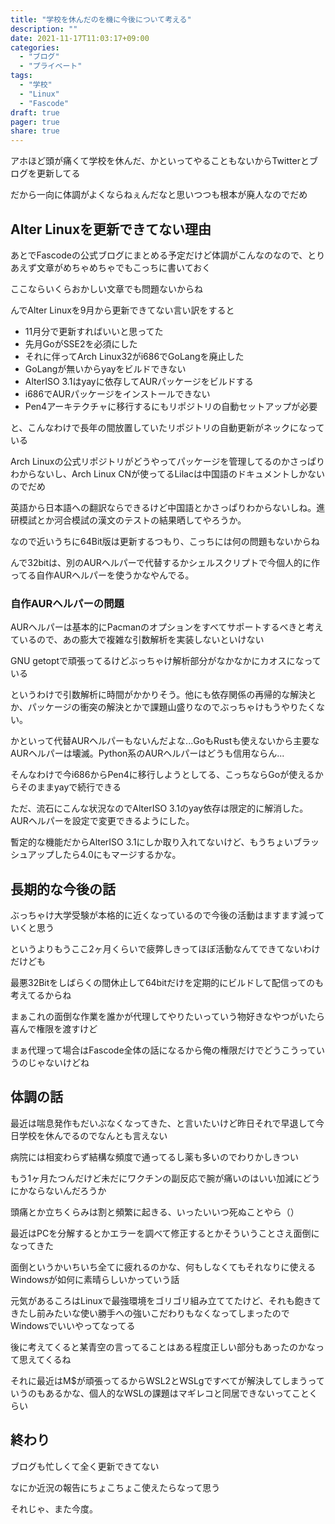 ```yaml
---
title: "学校を休んだのを機に今後について考える"
description: ""
date: 2021-11-17T11:03:17+09:00
categories:
  - "ブログ"
  - "プライベート"
tags:
  - "学校"
  - "Linux"
  - "Fascode"
draft: true
pager: true
share: true
---
```


アホほど頭が痛くて学校を休んだ、かといってやることもないからTwitterとブログを更新してる

だから一向に体調がよくならねぇんだなと思いつつも根本が廃人なのでだめ



## Alter Linuxを更新できてない理由
あとでFascodeの公式ブログにまとめる予定だけど体調がこんなのなので、とりあえず文章がめちゃめちゃでもこっちに書いておく

ここならいくらおかしい文章でも問題ないからね

んでAlter Linuxを9月から更新できてない言い訳をすると

- 11月分で更新すればいいと思ってた
- 先月GoがSSE2を必須にした
- それに伴ってArch Linux32がi686でGoLangを廃止した
- GoLangが無いからyayをビルドできない
- AlterISO 3.1はyayに依存してAURパッケージをビルドする
- i686でAURパッケージをインストールできない
- Pen4アーキテクチャに移行するにもリポジトリの自動セットアップが必要

と、こんなわけで長年の間放置していたリポジトリの自動更新がネックになっている

Arch Linuxの公式リポジトリがどうやってパッケージを管理してるのかさっぱりわからないし、Arch Linux CNが使ってるLilacは中国語のドキュメントしかないのでだめ

英語から日本語への翻訳ならできるけど中国語とかさっぱりわからないしね。進研模試とか河合模試の漢文のテストの結果晒してやろうか。

なので近いうちに64Bit版は更新するつもり、こっちには何の問題もないからね

んで32bitは、別のAURヘルパーで代替するかシェルスクリプトで今個人的に作ってる自作AURヘルパーを使うかなやんでる。

### 自作AURヘルパーの問題
AURヘルパーは基本的にPacmanのオプションをすべてサポートするべきと考えているので、あの膨大で複雑な引数解析を実装しないといけない

GNU getoptで頑張ってるけどぶっちゃけ解析部分がなかなかにカオスになっている

というわけで引数解析に時間がかかりそう。他にも依存関係の再帰的な解決とか、パッケージの衝突の解決とかで課題山盛りなのでぶっちゃけもうやりたくない。

かといって代替AURヘルパーもないんだよな...GoもRustも使えないから主要なAURヘルパーは壊滅。Python系のAURヘルパーはどうも信用ならん...

そんなわけで今i686からPen4に移行しようとしてる、こっちならGoが使えるからそのままyayで続行できる

ただ、流石にこんな状況なのでAlterISO 3.1のyay依存は限定的に解消した。AURヘルパーを設定で変更できるようにした。

暫定的な機能だからAlterISO 3.1にしか取り入れてないけど、もうちょいブラッシュアップしたら4.0にもマージするかな。

## 長期的な今後の話
ぶっちゃけ大学受験が本格的に近くなっているので今後の活動はますます減っていくと思う

というよりもうここ2ヶ月くらいで疲弊しきってほぼ活動なんてできてないわけだけども

最悪32Bitをしばらくの間休止して64bitだけを定期的にビルドして配信ってのも考えてるからね

まぁこれの面倒な作業を誰かが代理してやりたいっていう物好きなやつがいたら喜んで権限を渡すけど

まぁ代理って場合はFascode全体の話になるから俺の権限だけでどうこうっていうのじゃないけどね

## 体調の話
最近は喘息発作もだいぶなくなってきた、と言いたいけど昨日それで早退して今日学校を休んでるのでなんとも言えない

病院には相変わらず結構な頻度で通ってるし薬も多いのでわりかしきつい

もう1ヶ月たつんだけど未だにワクチンの副反応で腕が痛いのはいい加減にどうにかならないんだろうか

頭痛とか立ちくらみは割と頻繁に起きる、いったいいつ死ぬことやら（）

最近はPCを分解するとかエラーを調べて修正するとかそういうことさえ面倒になってきた

面倒というかいちいち全てに疲れるのかな、何もしなくてもそれなりに使えるWindowsが如何に素晴らしいかっていう話

元気があるころはLinuxで最強環境をゴリゴリ組み立ててたけど、それも飽きてきたし前みたいな使い勝手への強いこだわりもなくなってしまったのでWindowsでいいやってなってる

後に考えてくると某青空の言ってることはある程度正しい部分もあったのかなって思えてくるね

それに最近はM$が頑張ってるからWSL2とWSLgですべてが解決してしまうっていうのもあるかな、個人的なWSLの課題はマギレコと同居できないってことくらい

## 終わり
ブログも忙しくて全く更新できてない

なにか近況の報告にちょこちょこ使えたらなって思う

それじゃ、また今度。
